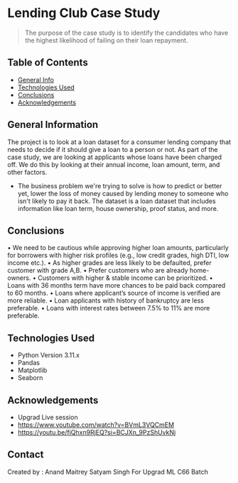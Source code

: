 # Lending Club Case Study
> The purpose of the case study is to identify the candidates who have the highest likelihood of failing on their loan repayment.


## Table of Contents
* [General Info](#general-information)
* [Technologies Used](#technologies-used)
* [Conclusions](#conclusions)
* [Acknowledgements](#acknowledgements)

<!-- You can include any other section that is pertinent to your problem -->

## General Information
The project is to look at a loan dataset for a consumer lending company that needs to decide if it should give a loan to a person or not. 
As part of the case study, we are looking at applicants whose loans have been charged off. We do this by looking at their annual income, loan amount, term, and other factors.
- The business problem we're trying to solve is how to predict or better yet, lower the loss of money caused by lending money to someone who isn't likely to pay it back. The dataset is a loan dataset that includes information like loan term, house ownership, proof status, and more.

<!-- You don't have to answer all the questions - just the ones relevant to your project. -->

## Conclusions
• We need to be cautious while approving higher loan amounts, particularly for borrowers with higher risk
profiles (e.g., low credit grades, high DTI, low income etc.).
• As higher grades are less likely to be defaulted, prefer customer with grade A,B.
• Prefer customers who are already home-owners.
• Customers with higher & stable income can be prioritized.
• Loans with 36 months term have more chances to be paid back compared to 60 months.
• Loans where applicant’s source of income is verified are more reliable.
• Loan applicants with history of bankruptcy are less preferable.
• Loans with interest rates between 7.5% to 11% are more preferable.

<!-- You don't have to answer all the questions - just the ones relevant to your project. -->


## Technologies Used
- Python Version 3.11.x
- Pandas
- Matplotlib
- Seaborn

<!-- As the libraries versions keep on changing, it is recommended to mention the version of library used in this project -->

## Acknowledgements
- Upgrad Live session
- https://www.youtube.com/watch?v=BVmL3VQCmEM
- https://youtu.be/fiQhxn9RjEQ?si=BCJXn_9PzShUvkNj 



## Contact
Created by :
Anand Maitrey
Satyam Singh
For Upgrad ML C66 Batch


<!-- Optional -->
<!-- ## License -->
<!-- This project is open source and available under the [... License](). -->

<!-- You don't have to include all sections - just the one's relevant to your project -->